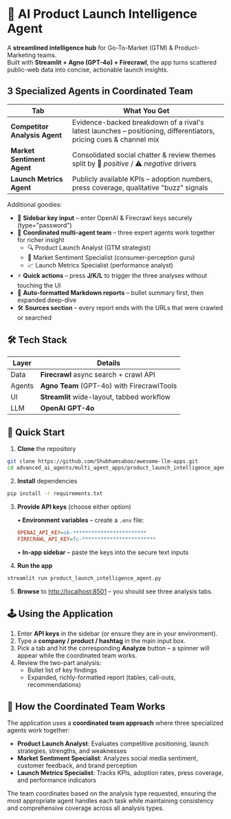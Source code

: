 # 🚀 AI Product Launch Intelligence Agent

A **streamlined intelligence hub** for Go-To-Market (GTM) & Product-Marketing teams.  
Built with **Streamlit + Agno (GPT-4o) + Firecrawl**, the app turns scattered public-web data into concise, actionable launch insights.

## 3 Specialized Agents in Coordinated Team

| Tab | What You Get |
|-----|--------------|
| **Competitor Analysis Agent** | Evidence-backed breakdown of a rival's latest launches – positioning, differentiators, pricing cues & channel mix |
| **Market Sentiment Agent** | Consolidated social chatter & review themes split by 🚀 *positive* / ⚠️ *negative* drivers |
| **Launch Metrics Agent** | Publicly available KPIs – adoption numbers, press coverage, qualitative "buzz" signals |

Additional goodies:

* 🔑 **Sidebar key input** – enter OpenAI & Firecrawl keys securely (type="password")
* 🧠 **Coordinated multi-agent team** – three expert agents work together for richer insight
  * 🔍 Product Launch Analyst (GTM strategist)
  * 💬 Market Sentiment Specialist (consumer-perception guru)
  * 📈 Launch Metrics Specialist (performance analyst)
* ⚡ **Quick actions** – press **J/K/L** to trigger the three analyses without touching the UI
* 📑 **Auto-formatted Markdown reports** – bullet summary first, then expanded deep-dive
* 🛠️ **Sources section** – every report ends with the URLs that were crawled or searched

## 🛠️ Tech Stack

| Layer | Details |
|-------|---------|
| Data | **Firecrawl** async search + crawl API |
| Agents | **Agno Team** (GPT-4o) with FirecrawlTools |
| UI | **Streamlit** wide-layout, tabbed workflow |
| LLM | **OpenAI GPT-4o** |

## 🚀 Quick Start

1. **Clone** the repository

```bash
git clone https://github.com/Shubhamsaboo/awesome-llm-apps.git
cd advanced_ai_agents/multi_agent_apps/product_launch_intelligence_agent
```

2. **Install** dependencies

```bash
pip install -r requirements.txt
```

3. **Provide API keys** (choose either option)

   • **Environment variables** – create a `.env` file:
   ```ini
   OPENAI_API_KEY=sk-************************
   FIRECRAWL_API_KEY=fc-************************
   ```
   • **In-app sidebar** – paste the keys into the secure text inputs

4. **Run the app**

```bash
streamlit run product_launch_intelligence_agent.py
```

5. **Browse** to <http://localhost:8501> – you should see three analysis tabs.

## 🕹️ Using the Application

1. Enter **API keys** in the sidebar (or ensure they are in your environment).
2. Type a **company / product / hashtag** in the main input box.
3. Pick a tab and hit the corresponding **Analyze** button – a spinner will appear while the coordinated team works.
4. Review the two-part analysis:
   * Bullet list of key findings
   * Expanded, richly-formatted report (tables, call-outs, recommendations)

## 🤖 How the Coordinated Team Works

The application uses a **coordinated team approach** where three specialized agents work together:

- **Product Launch Analyst**: Evaluates competitive positioning, launch strategies, strengths, and weaknesses
- **Market Sentiment Specialist**: Analyzes social media sentiment, customer feedback, and brand perception  
- **Launch Metrics Specialist**: Tracks KPIs, adoption rates, press coverage, and performance indicators

The team coordinates based on the analysis type requested, ensuring the most appropriate agent handles each task while maintaining consistency and comprehensive coverage across all analysis types.
